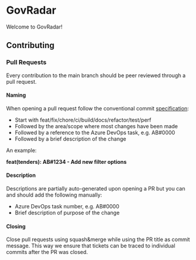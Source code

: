 # GovRadar
Welcome to GovRadar!

## Contributing

### Pull Requests
Every contribution to the main branch should be peer reviewed through a pull request.

#### Naming
When opening a pull request follow the conventional commit [specification](https://www.conventionalcommits.org/en/v1.0.0/):
- Start with feat/fix/chore/ci/build/docs/refactor/test/perf
- Followed by the area/scope where most changes have been made
- Followed by a reference to the Azure DevOps task, e.g. AB#0000
- Followed by a brief description of the change

An example:

**feat(tenders): AB#1234 - Add new filter options**

#### Description
Descriptions are partially auto-generated upon opening a PR but you can and should add the following manually:
- Azure DevOps task number, e.g. AB#0000
- Brief description of purpose of the change

#### Closing
Close pull requests using squash&merge while using the PR title as commit message. This way we ensure that tickets can be traced to individual commits after the PR was closed.

